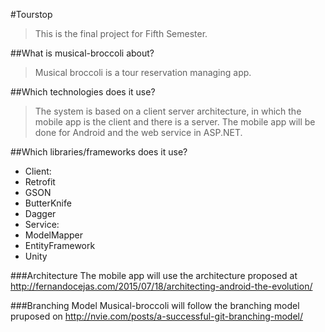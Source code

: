 #Tourstop
> This is the final project for Fifth Semester.

##What is musical-broccoli about?
>Musical broccoli is a tour reservation managing app.

##Which technologies does it use?
>The system is based on a client server architecture, in which the mobile app is the client and there is a server. The mobile app will be done for Android and the web service in ASP.NET.

##Which libraries/frameworks does it use?
- Client:
 - Retrofit
 - GSON
 - ButterKnife
 - Dagger
- Service:
 - ModelMapper
 - EntityFramework
 - Unity
 
 ###Architecture
 The mobile app will use the architecture proposed at http://fernandocejas.com/2015/07/18/architecting-android-the-evolution/

 ###Branching Model
 Musical-broccoli will follow the branching model pruposed on http://nvie.com/posts/a-successful-git-branching-model/
 
 

